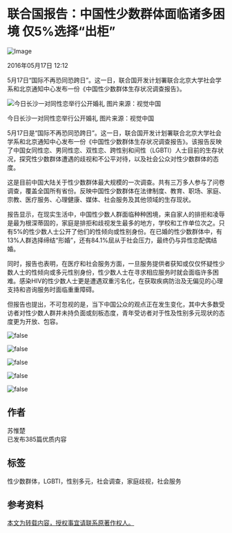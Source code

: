 # 联合国报告：中国性少数群体面临诸多困境 仅5%选择“出柜”

![Image](https://img1.jiemian.com/101/original/20160517/146348412765305300_a300x300.jpg)

2016年05月17日 12:12

5月17日“国际不再恐同恐跨日”。这一日，联合国开发计划署联合北京大学社会学系和北京通知中心发布一份《中国性少数群体生存状况调查报告》。

![今日长沙一对同性恋举行公开婚礼 图片来源：视觉中国](https://img1.jiemian.com/101/original/20160517/146348412765305300_a640x364.jpg)

今日长沙一对同性恋举行公开婚礼 图片来源：视觉中国

5月17日是“国际不再恐同恐跨日”。这一日，联合国开发计划署联合北京大学社会学系和北京通知中心发布一份《中国性少数群体生存状况调查报告》。该报告反映了中国女同性恋、男同性恋、双性恋、跨性别和间性（LGBTI）人士目前的生存状况，探究性少数群体遭遇的歧视和不公平对待，以及社会公众对性少数群体的态度。

这是目前中国大陆关于性少数群体最大规模的一次调查。共有三万多人参与了问卷调查，覆盖全国所有省份。反映中国性少数群体在法律制度、教育、职场、家庭、宗教、医疗服务、心理健康、媒体、社会服务及其他领域的生存现状。

报告显示，在现实生活中，中国性少数人群面临种种困境，来自家人的排拒和凌辱是最为根深蒂固的，家庭是排拒和歧视发生最多的地方，学校和工作单位次之。只有5%的性少数人士公开了他们的性倾向或性别身份。在已婚的性少数群体中，有13%人群选择缔结“形婚”，还有84.1%屈从于社会压力，最终仍与异性恋配偶结婚。

同时，报告也表明，在医疗和社会服务方面，一旦服务提供者获知或仅仅怀疑性少数人士的性倾向或多元性别身份，性少数人士在寻求相应服务时就会面临许多困难。感染HIV的性少数人士更是遭遇双重污名化，在获取疾病防治及无偏见的心理支持和咨询服务时面临重重障碍。

但报告也提出，不可忽视的是，当下中国公众的观点正在发生变化，其中大多数受访者对性少数人群并未持负面或刻板态度，青年受访者对于性及性别多元现状的态度更为开放、包容。

![false](https://img3.jiemian.com/101/original/https://img1.jiemian.com20160517/1463484https://img1.jiemian.com214https://img1.jiemian.com29583800_a700xH.jpg)

![false](https://img1.jiemian.com/101/original/https://img1.jiemian.com20160517/146348465915745800_a700xH.jpg)

![false](https://img1.jiemian.com/101/original/https://img1.jiemian.com20160517/14634847https://img1.jiemian.com24108https://img1.jiemian.com27400_a700xH.jpg)

![false](https://img1.jiemian.com/101/original/https://img1.jiemian.com20160517/14634847898https://img1.jiemian.com23300_a700xH.jpg)

![false](https://img1.jiemian.com/101/original/https://img1.jiemian.com20160517/1463484843413https://img1.jiemian.com200_a700xH.jpg)

## 作者

苏惟楚  
已发布385篇优质内容

## 标签

性少数群体，LGBTI，性别多元，社会调查，家庭歧视，社会服务

## 参考资料

[本文为转载内容，授权事宜请联系原著作权人。](https://m.jiemian.com/about/copyright.html)